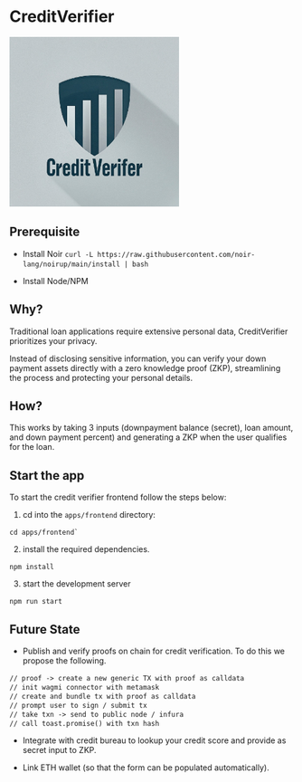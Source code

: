 # CreditVerifier
<div>
<img src="assets/logo.jpeg" alt="drawing" width="300"/>
</div>

## Prerequisite

- Install Noir
    `curl -L https://raw.githubusercontent.com/noir-lang/noirup/main/install | bash`

- Install Node/NPM

## Why?
Traditional loan applications require extensive personal data, CreditVerifier prioritizes your privacy. 

Instead of disclosing sensitive information, you can verify your down payment assets directly with a zero knowledge proof (ZKP), streamlining the process and protecting your personal details. 

## How?

This works by taking 3 inputs (downpayment balance (secret), loan amount, and down payment percent) and generating a ZKP when the user qualifies for the loan.

## Start the app

To start the credit verifier frontend follow the steps below:

1. cd into the `apps/frontend` directory:
```
cd apps/frontend`
```

2. install the required dependencies.
```
npm install
```

3. start the development server
```
npm run start
```


## Future State

- Publish and verify proofs on chain for credit verification. To do this we propose the following.
```
// proof -> create a new generic TX with proof as calldata
// init wagmi connector with metamask
// create and bundle tx with proof as calldata
// prompt user to sign / submit tx
// take txn -> send to public node / infura
// call toast.promise() with txn hash
```

- Integrate with credit bureau to lookup your credit score and provide as secret input to ZKP.

- Link ETH wallet (so that the form can be populated automatically).
